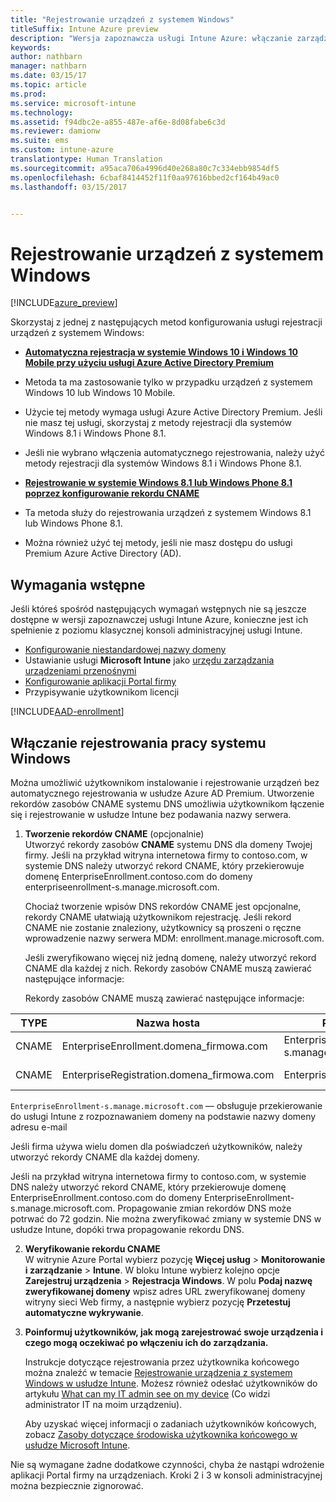 ```yaml
---
title: "Rejestrowanie urządzeń z systemem Windows"
titleSuffix: Intune Azure preview
description: "Wersja zapoznawcza usługi Intune Azure: włączanie zarządzania urządzeniami przenośnymi (MDM) dla urządzeń z systemem Windows w usłudze Intune."
keywords: 
author: nathbarn
manager: nathbarn
ms.date: 03/15/17
ms.topic: article
ms.prod: 
ms.service: microsoft-intune
ms.technology: 
ms.assetid: f94dbc2e-a855-487e-af6e-8d08fabe6c3d
ms.reviewer: damionw
ms.suite: ems
ms.custom: intune-azure
translationtype: Human Translation
ms.sourcegitcommit: a95aca706a4996d40e268a80c7c334ebb9854df5
ms.openlocfilehash: 6cbaf8414452f11f0aa97616bbed2cf164b49ac0
ms.lasthandoff: 03/15/2017


---
```


# <a name="enroll-windows-devices"></a>Rejestrowanie urządzeń z systemem Windows

[!INCLUDE[azure_preview](../includes/azure_preview.md)]

Skorzystaj z jednej z następujących metod konfigurowania usługi rejestracji urządzeń z systemem Windows:

- [**Automatyczna rejestracja w systemie Windows 10 i Windows 10 Mobile przy użyciu usługi Azure Active Directory Premium**](#set-up-windows-10-and-windows-10-mobile-automatic-enrollment-with-azure-active-directory-premium)
 -  Metoda ta ma zastosowanie tylko w przypadku urządzeń z systemem Windows 10 lub Windows 10 Mobile.
 -  Użycie tej metody wymaga usługi Azure Active Directory Premium. Jeśli nie masz tej usługi, skorzystaj z metody rejestracji dla systemów Windows 8.1 i Windows Phone 8.1.
 -  Jeśli nie wybrano włączenia automatycznego rejestrowania, należy użyć metody rejestracji dla systemów Windows 8.1 i Windows Phone 8.1.

- [**Rejestrowanie w systemie Windows 8.1 lub Windows Phone 8.1 poprzez konfigurowanie rekordu CNAME**](#simplify-enrollment-by-configuring-cname)
 - Ta metoda służy do rejestrowania urządzeń z systemem Windows 8.1 lub Windows Phone 8.1.
 - Można również użyć tej metody, jeśli nie masz dostępu do usługi Premium Azure Active Directory (AD).


## <a name="prerequisites"></a>Wymagania wstępne

Jeśli któreś spośród następujących wymagań wstępnych nie są jeszcze dostępne w wersji zapoznawczej usługi Intune Azure, konieczne jest ich spełnienie z poziomu klasycznej konsoli administracyjnej usługi Intune.

- [Konfigurowanie niestandardowej nazwy domeny](https://docs.microsoft.com/intune/get-started/start-with-a-paid-subscription-to-microsoft-intune-step-2)
- Ustawianie usługi **Microsoft Intune** jako [urzędu zarządzania urządzeniami przenośnymi](set-mdm-authority.md)
- [Konfigurowanie aplikacji Portal firmy](/intune-azure/manage-apps/company-portal-app.md)
- Przypisywanie użytkownikom licencji

[!INCLUDE[AAD-enrollment](../includes/win10-automatic-enrollment-aad.md)]

## <a name="enable-windows-workplace-enrollment"></a>Włączanie rejestrowania pracy systemu Windows

Można umożliwić użytkownikom instalowanie i rejestrowanie urządzeń bez automatycznego rejestrowania w usłudze Azure AD Premium. Utworzenie rekordów zasobów CNAME systemu DNS umożliwia użytkownikom łączenie się i rejestrowanie w usłudze Intune bez podawania nazwy serwera.

1. **Tworzenie rekordów CNAME** (opcjonalnie)<br>
 Utworzyć rekordy zasobów **CNAME** systemu DNS dla domeny Twojej firmy. Jeśli na przykład witryna internetowa firmy to contoso.com, w systemie DNS należy utworzyć rekord CNAME, który przekierowuje domenę EnterpriseEnrollment.contoso.com do domeny enterpriseenrollment-s.manage.microsoft.com.

    Chociaż tworzenie wpisów DNS rekordów CNAME jest opcjonalne, rekordy CNAME ułatwiają użytkownikom rejestrację. Jeśli rekord CNAME nie zostanie znaleziony, użytkownicy są proszeni o ręczne wprowadzenie nazwy serwera MDM: enrollment.manage.microsoft.com.

    Jeśli zweryfikowano więcej niż jedną domenę, należy utworzyć rekord CNAME dla każdej z nich. Rekordy zasobów CNAME muszą zawierać następujące informacje:

    Rekordy zasobów CNAME muszą zawierać następujące informacje:

  |TYPE|Nazwa hosta|Przekierowanie na|TTL|
  |--------|-------------|-------------|-------|
  |CNAME|EnterpriseEnrollment.domena_firmowa.com|EnterpriseEnrollment-s.manage.microsoft.com |1 godzina|
  |CNAME|EnterpriseRegistration.domena_firmowa.com|EnterpriseRegistration.windows.net|1 godzina|

  `EnterpriseEnrollment-s.manage.microsoft.com` — obsługuje przekierowanie do usługi Intune z rozpoznawaniem domeny na podstawie nazwy domeny adresu e-mail

  Jeśli firma używa wielu domen dla poświadczeń użytkowników, należy utworzyć rekordy CNAME dla każdej domeny.

  Jeśli na przykład witryna internetowa firmy to contoso.com, w systemie DNS należy utworzyć rekord CNAME, który przekierowuje domenę EnterpriseEnrollment.contoso.com do domeny EnterpriseEnrollment-s.manage.microsoft.com. Propagowanie zmian rekordów DNS może potrwać do 72 godzin. Nie można zweryfikować zmiany w systemie DNS w usłudze Intune, dopóki trwa propagowanie rekordu DNS.

2.  **Weryfikowanie rekordu CNAME**<br>W witrynie Azure Portal wybierz pozycję **Więcej usług** > **Monitorowanie i zarządzanie** > **Intune**. W bloku Intune wybierz kolejno opcje **Zarejestruj urządzenia** > **Rejestracja Windows**. W polu **Podaj nazwę zweryfikowanej domeny** wpisz adres URL zweryfikowanej domeny witryny sieci Web firmy, a następnie wybierz pozycję **Przetestuj automatyczne wykrywanie**.

3.  **Poinformuj użytkowników, jak mogą zarejestrować swoje urządzenia i czego mogą oczekiwać po włączeniu ich do zarządzania.**

    Instrukcje dotyczące rejestrowania przez użytkownika końcowego można znaleźć w temacie [Rejestrowanie urządzenia z systemem Windows w usłudze Intune](https://docs.microsoft.com/intune/enduser/enroll-your-device-in-intune-windows). Możesz również odesłać użytkowników do artykułu [What can my IT admin see on my device](https://docs.microsoft.com/intune/enduser/what-can-your-it-administrator-see-when-you-enroll-your-device-in-intune-windows) (Co widzi administrator IT na moim urządzeniu).

    Aby uzyskać więcej informacji o zadaniach użytkowników końcowych, zobacz [Zasoby dotyczące środowiska użytkownika końcowego w usłudze Microsoft Intune](https://docs.microsoft.com/intune/deploy-use/what-to-tell-your-end-users-about-using-microsoft-intune).

Nie są wymagane żadne dodatkowe czynności, chyba że nastąpi wdrożenie aplikacji Portal firmy na urządzeniach.  Kroki 2 i 3 w konsoli administracyjnej można bezpiecznie zignorować.

